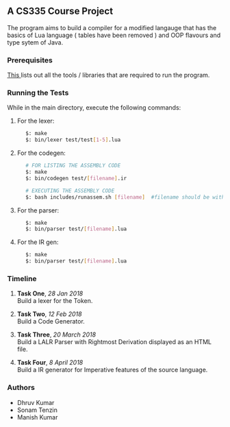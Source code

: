 ## A CS335 Course Project
The program aims to build a compiler for a modified langauge that has the basics of Lua language ( tables have been removed ) and OOP flavours and type sytem of Java.

### Prerequisites
[ This ](requirements.txt) lists out all the tools / libraries that are required to run the program.

### Running the Tests
While in the main directory, execute the following commands:<br>

1. For the lexer:
  ``` bash 
        $: make 
        $: bin/lexer test/test[1-5].lua
  ```

2. For the codegen:
  ``` bash
        # FOR LISTING THE ASSEMBLY CODE
        $: make
        $: bin/codegen test/[filename].ir

        # EXECUTING THE ASSEMBLY CODE
        $: bash includes/runassem.sh [filename]  #filename should be without extension or directory
  ```

3. For the parser:
  ```bash
        $: make
        $: bin/parser test/[filename].lua
  ```

4. For the IR gen:
  ```bash
        $: make
        $: bin/parser test/[filename].lua
  ```

### Timeline

1. <b>Task One</b>, <i> 28 Jan 2018 </i><br>
  Build a lexer for the Token.

2. <b>Task Two</b>, <i> 12 Feb 2018 </i><br>
  Build a Code Generator.

3. <b>Task Three</b>, <i> 20 March 2018 </i><br>
  Build a LALR Parser with Rightmost Derivation displayed as an HTML file.

3. <b>Task Four</b>, <i> 8 April 2018 </i><br>
  Build a IR generator for Imperative features of the source language.

### Authors
* Dhruv Kumar
* Sonam Tenzin
* Manish Kumar
